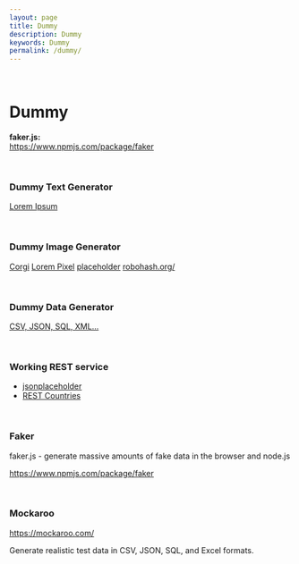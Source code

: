 ```yaml
---
layout: page
title: Dummy
description: Dummy
keywords: Dummy
permalink: /dummy/
---
```


<br/>

# Dummy

**faker.js:**  
https://www.npmjs.com/package/faker

<br/>

### Dummy Text Generator

<a href="http://www.lipsum.com" rel="nofollow">Lorem Ipsum</a>

<br/>

### Dummy Image Generator

<a href="http://placecorgi.com/600/600" rel="nofollow">Corgi</a>
<a href="http://lorempixel.com/400/400" rel="nofollow">Lorem Pixel</a>
<a href="http://via.placeholder.com/100x100?text=avatar" rel="nofollow">placeholder</a>
<a href="https://robohash.org" rel="nofollow">robohash.org/</a>

<br/>

### Dummy Data Generator

<a href="https://generatedata.com" rel="nofollow">CSV, JSON, SQL, XML...</a>

<br/>

### Working REST service

- <a href="https://jsonplaceholder.typicode.com/" rel="nofollow">jsonplaceholder</a>
- <a href="https://restcountries.eu/rest/v2/all" rel="nofollow">REST Countries</a>

<br/>

### Faker

faker.js - generate massive amounts of fake data in the browser and node.js

https://www.npmjs.com/package/faker

<br/>

### Mockaroo

https://mockaroo.com/

Generate realistic test data in CSV, JSON, SQL, and Excel formats.
